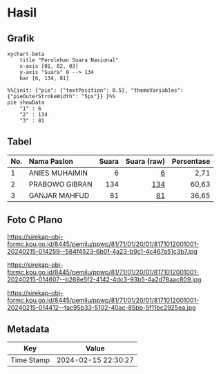 # Hasil

## Grafik

```mermaid
xychart-beta
    title "Perolehan Suara Nasional"
    x-axis [01, 02, 03]
    y-axis "Suara" 0 --> 134
    bar [6, 134, 81]
```

```mermaid
%%{init: {"pie": {"textPosition": 0.5}, "themeVariables": {"pieOuterStrokeWidth": "5px"}} }%%
pie showData
    "1" : 6
    "2" : 134
    "3" : 81
```

## Tabel

| No. | Nama Paslon    | Suara | Suara (raw) | Persentase |
|:--- |:-------------- | -----:| -----------:| ----------:|
| 1   | ANIES MUHAIMIN | 6     | [6][p-1]    | 2,71       |
| 2   | PRABOWO GIBRAN | 134   | [134][p-2]  | 60,63      |
| 3   | GANJAR MAHFUD  | 81    | [81][p-3]   | 36,65      |


[p-1]: https://github.com/gigit-pemilu/pemilu-2024/blob/main/pilpres/hitung-suara/sub/81-maluku/sub/71-kota-ambon/sub/01-nusaniwe/sub/2001-latuhalat/sub/001-tps/sub/paslon-1.txt
[p-2]: https://github.com/gigit-pemilu/pemilu-2024/blob/main/pilpres/hitung-suara/sub/81-maluku/sub/71-kota-ambon/sub/01-nusaniwe/sub/2001-latuhalat/sub/001-tps/sub/paslon-2.txt
[p-3]: https://github.com/gigit-pemilu/pemilu-2024/blob/main/pilpres/hitung-suara/sub/81-maluku/sub/71-kota-ambon/sub/01-nusaniwe/sub/2001-latuhalat/sub/001-tps/sub/paslon-3.txt

## Foto C Plano

https://sirekap-obj-formc.kpu.go.id/8445/pemilu/ppwp/81/71/01/20/01/8171012001001-20240215-014259--584f4523-6b0f-4a23-b9c1-4c467a51c3b7.jpg

https://sirekap-obj-formc.kpu.go.id/8445/pemilu/ppwp/81/71/01/20/01/8171012001001-20240215-014607--b268e5f2-4142-4dc3-93b5-4a2d78aac809.jpg

https://sirekap-obj-formc.kpu.go.id/8445/pemilu/ppwp/81/71/01/20/01/8171012001001-20240215-014412--fac95b33-5102-40ac-85bb-5f11bc2925ea.jpg


## Metadata

| Key        | Value               |
| ---------- | ------------------- |
| Time Stamp | 2024-02-15 22:30:27 |



